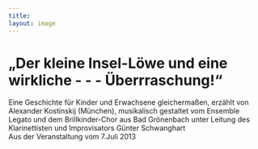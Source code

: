 ```yaml
---
title: 
layout: image
---
```


# „Der kleine Insel-Löwe und eine wirkliche - - - Überrraschung!“   
Eine Geschichte für Kinder und Erwachsene gleichermaßen, erzählt von Alexander Kostinskij (München), musikalisch gestaltet vom Ensemble Legato und dem Brillkinder-Chor aus Bad Grönenbach unter Leitung des Klarinettisten und Improvisators Günter Schwanghart  
Aus der Veranstaltung vom 7.Juli 2013